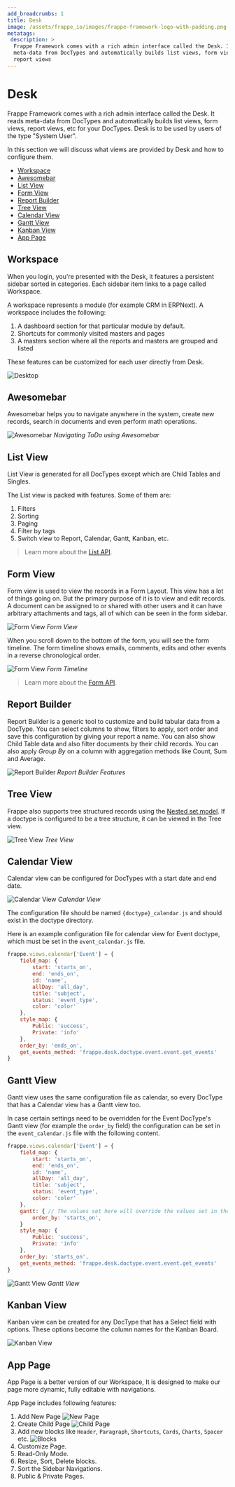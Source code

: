 ```yaml
---
add_breadcrumbs: 1
title: Desk
image: /assets/frappe_io/images/frappe-framework-logo-with-padding.png
metatags:
 description: >
  Frappe Framework comes with a rich admin interface called the Desk. It reads
  meta-data from DocTypes and automatically builds list views, form views and
  report views
---
```


# Desk

Frappe Framework comes with a rich admin interface called the Desk. It reads meta-data
from DocTypes and automatically builds list views, form views, report views, etc
for your DocTypes. Desk is to be used by users of the type "System User".

In this section we will discuss what views are provided by Desk and how to configure them.

- [Workspace](#workspace)
- [Awesomebar](#awesomebar)
- [List View](#list-view)
- [Form View](#form-view)
- [Report Builder](#report-builder)
- [Tree View](#tree-view)
- [Calendar View](#calendar-view)
- [Gantt View](#gantt-view)
- [Kanban View](#kanban-view)
- [App Page](#app-page)

## Workspace

When you login, you're presented with the Desk, it features a persistent sidebar sorted in categories.
Each sidebar item links to a page called Workspace.

A workspace represents a module (for example CRM in ERPNext). A workspace includes the following:

1. A dashboard section for that particular module by default.
1. Shortcuts for commonly visited masters and pages
1. A masters section where all the reports and masters are grouped and listed

These features can be customized for each user directly from Desk.

![Desktop](/docs/assets/img/desk/workspace.png)

## Awesomebar

Awesomebar helps you to navigate anywhere in the system, create new records, search in documents
and even perform math operations.

![Awesomebar](/docs/assets/img/desk/awesomebar.png)
*Navigating ToDo using Awesomebar*

## List View

List View is generated for all DocTypes except which are Child Tables and Singles.

The List view is packed with features. Some of them are:

1. Filters
1. Sorting
1. Paging
1. Filter by tags
1. Switch view to Report, Calendar, Gantt, Kanban, etc.

> Learn more about the [List API](/docs/user/en/api/list).

## Form View

Form view is used to view the records in a Form Layout. This view has a lot of
things going on. But the primary purpose of it is to view and edit records.
A document can be assigned to or shared with other users and it can have arbitrary
attachments and tags, all of which can be seen in the form sidebar.

![Form View](/docs/assets/img/doctypes/form-view.png)
*Form View*

When you scroll down to the bottom of the form, you will see the form timeline.
The form timeline shows emails, comments, edits and other events in a reverse
chronological order.

![Form View](/docs/assets/img/desk/form-timeline.png)
*Form Timeline*

> Learn more about the [Form API](/docs/user/en/api/form).

## Report Builder

Report Builder is a generic tool to customize and build tabular data from a DocType.
You can select columns to show, filters to apply, sort order and save this configuration
by giving your report a name. You can also show Child Table data and also filter
documents by their child records. You can also apply *Group By* on a column with
aggregation methods like Count, Sum and Average.

![Report Builder](/docs/assets/img/desk/report-builder.gif)
*Report Builder Features*

## Tree View

Frappe also supports tree structured records using the [Nested set model](https://en.wikipedia.org/wiki/Nested_set_model).
If a doctype is configured to be a tree structure, it can be viewed in the Tree view.

![Tree View](/docs/assets/img/desk/tree-view.png)
*Tree View*

## Calendar View

Calendar view can be configured for DocTypes with a start date and end date.

![Calendar View](/docs/assets/img/desk/calendar-view.png)
*Calendar View*

The configuration file should be named `{doctype}_calendar.js` and should exist in the
doctype directory.

Here is an example configuration file for calendar view for Event doctype, which must be set in the `event_calendar.js` file.

```js
frappe.views.calendar['Event'] = {
	field_map: {
		start: 'starts_on',
		end: 'ends_on',
		id: 'name',
		allDay: 'all_day',
		title: 'subject',
		status: 'event_type',
		color: 'color'
	},
	style_map: {
		Public: 'success',
		Private: 'info'
	},
	order_by: 'ends_on',
	get_events_method: 'frappe.desk.doctype.event.event.get_events'
}
```

## Gantt View

Gantt view uses the same configuration file as calendar, so every DocType that has a Calendar view has a Gantt view too.

In case certain settings need to be overridden for the Event DocType's Gantt view (for example the `order_by` field) the configuration can be set in the `event_calendar.js` file with the following content.

```js
frappe.views.calendar['Event'] = {
	field_map: {
		start: 'starts_on',
		end: 'ends_on',
		id: 'name',
		allDay: 'all_day',
		title: 'subject',
		status: 'event_type',
		color: 'color'
	},
	gantt: { // The values set here will override the values set in the object just for Gantt View
		order_by: 'starts_on',
	}
	style_map: {
		Public: 'success',
		Private: 'info'
	},
	order_by: 'starts_on',
	get_events_method: 'frappe.desk.doctype.event.event.get_events'
}
```

![Gantt View](/docs/assets/img/desk/gantt-view.png)
*Gantt View*

## Kanban View

Kanban view can be created for any DocType that has a Select field with options.
These options become the column names for the Kanban Board.

![Kanban View](/docs/assets/img/desk/kanban-view.png)

## App Page

App Page is a better version of our Workspace, It is designed to make our page more dynamic, fully editable with navigations.

App Page includes following features:

1. Add New Page
![New Page](/docs/assets/img/desk/app-page-new-page.gif)
2. Create Child Page
![Child Page](/docs/assets/img/desk/app-page-child-page.gif)
3. Add new blocks like `Header`, `Paragraph`, `Shortcuts`, `Cards`, `Charts`, `Spacer` etc.
![Blocks](/docs/assets/img/desk/app-page-blocks.png)
4. Customize Page.
5. Read-Only Mode.
6. Resize, Sort, Delete blocks.
7. Sort the Sidebar Navigations.
8. Public & Private Pages.
